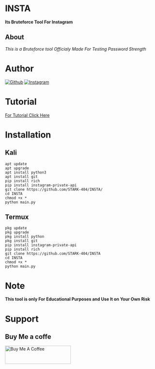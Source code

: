 # INSTA
**Its Bruteforce Tool For Instagram**
## About 
*This is a Bruteforce tool Officialy Made For Testing Password Strength*
# Author 

<a href="https://github.com/STARK-404/"><img title="Github" src="https://img.shields.io/badge/STARK-404-blue?style=for-the-badge&logo=github"></a>
[![Instagram](https://img.shields.io/badge/INSTAGRAM-FOLLOW-green?style=for-the-badge&logo=instagram)](https://instagram.com/la1uuuuu?igshid=YmMyMTA2M2Y=)

# Tutorial

<a href='https://youtu.be/spPVCcSnnVI?si=RCulLBHGc0eoyF5-'>For Tutorial Click Here </a>

# Installation 
## Kali
```
apt update 
apt upgrade 
apt install python3 
apt install git
pip install rich 
pip install instagram-private-api
git clone https://github.com/STARK-404/INSTA/
cd INSTA
chmod +x *
python main.py
```
## Termux 
```
pkg update 
pkg upgrade 
pkg install python
pkg install git 
pip install instagram-private-api 
pip install rich 
git clone https://github.com/STARK-404/INSTA
cd INSTA 
chmod +x *
python main.py
```
# Note
**This tool is only For Educational Purposes and Use It on Your Own Risk**
# Support 
## Buy Me a  coffe

<a href="https://www.buymeacoffee.com/mrstarkin" target="_blank"><img src="https://cdn.buymeacoffee.com/buttons/v2/default-yellow.png" alt="Buy Me A Coffee" style="height: 60px !important;width: 217px !important;" ></a>

